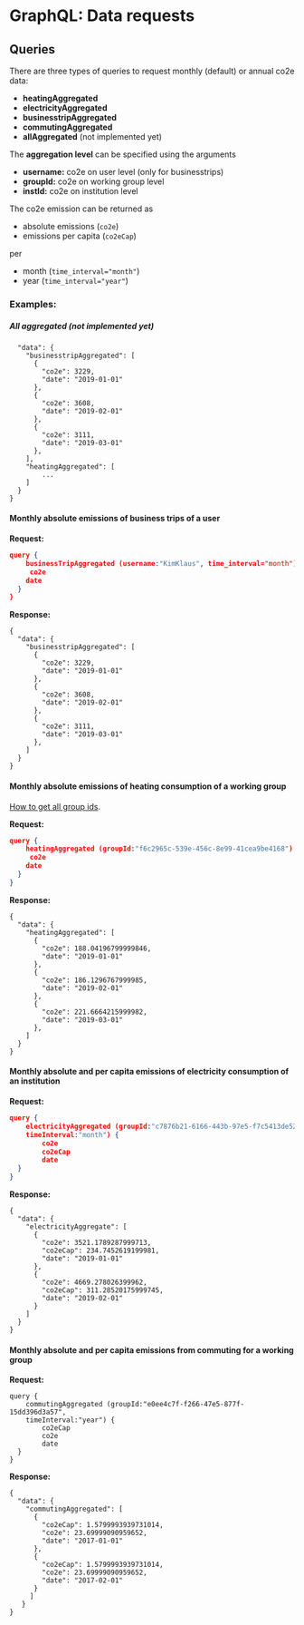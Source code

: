 # GraphQL: Data requests

## Queries

There are three types of queries to request monthly (default) or annual co2e data: 

- **heatingAggregated**
- **electricityAggregated**
- **businesstripAggregated** 
- **commutingAggregated**
- **allAggregated** (not implemented yet)

The **aggregation level** can be specified using the arguments

- **username:** co2e on user level (only for businesstrips) 
- **groupId:** co2e on working group level
- **instId:** co2e on institution level 

The co2e emission can be returned as 

- absolute emissions (`co2e`)
- emissions per capita (`co2eCap`)

per 

- month (`time_interval="month"`) 
- year (`time_interval="year"`)

### Examples:  

##### All aggregated (not implemented yet)

```
  "data": {
    "businesstripAggregated": [
      {
        "co2e": 3229,
        "date": "2019-01-01"
      },
      {
        "co2e": 3608,
        "date": "2019-02-01"
      },
      {
        "co2e": 3111,
        "date": "2019-03-01"
      },
    ],
    "heatingAggregated": [
        ...
    ]
  }
} 
```

#### Monthly absolute emissions of business trips of a user  
**Request:**

``` json
query {
	businessTripAggregated (username:"KimKlaus", time_interval="month") {
	 co2e
    date
  }
}
```

**Response:**

```
{
  "data": {
    "businesstripAggregated": [
      {
        "co2e": 3229,
        "date": "2019-01-01"
      },
      {
        "co2e": 3608,
        "date": "2019-02-01"
      },
      {
        "co2e": 3111,
        "date": "2019-03-01"
      },
    ]
  }
}
```

#### Monthly absolute emissions of heating consumption of a working group 

[How to get all group ids](./graphql_user_requests.md).

**Request:**

``` json
query {
	heatingAggregated (groupId:"f6c2965c-539e-456c-8e99-41cea9be4168") {
	 co2e
    date
  }
}
```

**Response:**

```
{
  "data": {
    "heatingAggregated": [
      {
        "co2e": 188.04196799999846,
        "date": "2019-01-01"
      },
      {
        "co2e": 186.1296767999985,
        "date": "2019-02-01"
      },
      {
        "co2e": 221.6664215999982,
        "date": "2019-03-01"
      },
    ]
  }
}
```

#### Monthly absolute and per capita emissions of electricity consumption of an institution 

**Request:**

``` json
query {
	electricityAggregated (groupId:"c7876b21-6166-443b-97e5-f7c5413de520", 
    timeInterval:"month") {
		co2e
    	co2eCap
    	date
  }
}
```

**Response:**

```
{
  "data": {
    "electricityAggregate": [
      {
        "co2e": 3521.1789287999713,
        "co2eCap": 234.7452619199981,
        "date": "2019-01-01"
      },
      {
        "co2e": 4669.278026399962,
        "co2eCap": 311.28520175999745,
        "date": "2019-02-01"
      }
    ]
  }
}
```


#### Monthly absolute and per capita emissions from commuting for a working group 

**Request:**

```
query {
	commutingAggregated (groupId:"e0ee4c7f-f266-47e5-877f-15dd396d3a57", 
    timeInterval:"year") {
    	co2eCap
    	co2e
    	date
  }
}
```

**Response:**

```
{
  "data": {
    "commutingAggregated": [
      {
        "co2eCap": 1.5799993939731014,
        "co2e": 23.69999090959652,
        "date": "2017-01-01"
      },
      {
        "co2eCap": 1.5799993939731014,
        "co2e": 23.69999090959652,
        "date": "2017-02-01"
      }
     ]
   }
}
```

